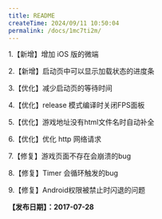```yaml
---
title: README
createTime: 2024/09/11 10:50:04
permalink: /docs/1mc7ti2m/
---
```

1.【新增】增加 iOS 版的微端

2.【新增】启动页中可以显示加载状态的进度条

3.【优化】减少启动页的等待时间

4.【优化】release 模式编译时关闭FPS面板

5.【优化】游戏地址没有html文件名时自动补全

6.【优化】优化 http 网络请求

7.【修复】游戏页面不存在会崩溃的bug

8.【修复】Timer 会循环触发的bug

9.【修复】Android权限被禁止时闪退的问题

**【发布日期】：2017-07-28**